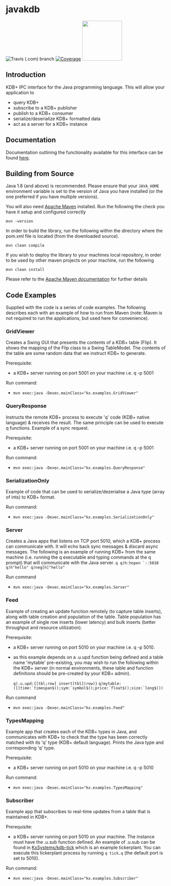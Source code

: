 # javakdb

![Travis (.com) branch](https://img.shields.io/travis/com/kxsystems/javakdb/master) [![Coverage](https://sonarcloud.io/api/project_badges/measure?project=KxSystems_javakdb&metric=coverage)](https://sonarcloud.io/dashboard?id=KxSystems_javakdb) <a href="https://sonarcloud.io/dashboard?id=KxSystems_javakdb"><img src="https://sonarcloud.io/images/project_badges/sonarcloud-white.svg" width="125"></a>

## Introduction

KDB+ IPC interface for the Java programming language. This will allow your application to

- query KDB+
- subscribe to a KDB+ publisher
- publish to a KDB+ consumer
- serialize/deserialize KDB+ formatted data
- act as a server for a KDB+ instance

## Documentation

Documentation outlining the functionality available for this interface can be found [here](https://code.kx.com/v2/interfaces/java-client-for-q/).

## Building from Source

Java 1.8 (and above) is recommended. Please ensure that your `JAVA_HOME` environment variable is set to the version of Java you have installed (or the one preferred if you have multiple versions).

You will also need [Apache Maven](https://maven.apache.org/) installed. Run the following the check you have it setup and configured correctly

`mvn -version`

In order to build the library, run the following within the directory where the pom.xml file is located (from the downloaded source).

`mvn clean compile`

If you wish to deploy the library to your machines local repository, in order to be used by other maven projects on your machine, run the following

`mvn clean install`

Please refer to the [Apache Maven documentation](https://maven.apache.org/guides/index.html) for further details

## Code Examples

Supplied with the code is a series of code examples. The following describes each with an example of how to run from Maven (note: Maven is not required to run the applications, but used here for convenience).

### GridViewer

Creates a Swing GUI that presents the contents of a KDB+ table (Flip).  It shows the mapping of the Flip class to a Swing TableModel. The contents of the table are some random data that we instruct KDB+ to generate.

Prerequisite: 

- a KDB+ server running on port 5001 on your machine i.e. q -p 5001


Run command:

- `mvn exec:java -Dexec.mainClass="kx.examples.GridViewer"`

### QueryResponse

Instructs the remote KDB+ process to execute 'q' code (KDB+ native language) & receives the result. The same principle can be used to execute q functions. Example of a sync request.

Prerequisite:

- a KDB+ server running on port 5001 on your machine i.e. q -p 5001


Run command:

- `mvn exec:java -Dexec.mainClass="kx.examples.QueryResponse"`

### SerializationOnly

Example of code that can be used to serialize/dezerialise a Java type (array of ints) to KDB+ format. 

Run command:

- `mvn exec:java -Dexec.mainClass="kx.examples.SerializationOnly"`

### Server

Creates a Java apps that listens on TCP port 5010, which a KDB+ process can communicate with. It will echo back sync messages & discard async messages. The following is an example of running KDB+ from the same machine (i.e. running the q executable and typing commands at the q prompt) that will communicate with the Java server.
``
q
q)h:hopen `::5010
q)h"hello"
q)neg[h]"hello"
``

Run command

- `mvn exec:java -Dexec.mainClass="kx.examples.Server"`

### Feed

Example of creating an update function remotely (to capture table inserts), along with table creation and population of the table.
Table population has an example of single row inserts (lower latency) and bulk inserts (better throughput and resource utilization).

Prerequisite: 

- a KDB+ server running on port 5010 on your machine i.e. q -p 5010. 

- as this example depends on a .u.upd function being defined and a table name 'mytable' pre-existing, you may wish to run the following within the KDB+ server (in normal environments, these table and function definitions should be pre-created by your KDB+ admin). 

  ``
  q).u.upd:{[tbl;row] insert[tbl](row)}
  ``
  ``
  q)mytable:([]time:`timespan$();sym:`symbol$();price:`float$();size:`long$())
  ``

Run command

- `mvn exec:java -Dexec.mainClass="kx.examples.Feed"`

### TypesMapping

Example app that creates each of the KDB+ types in Java, and communicates with KDB+ to check that the type has been correctly matched with its 'q' type (KDB+ default language). Prints the Java type and corresponding 'q' type.

Prerequisite: 

- a KDB+ server running on port 5010 on your machine i.e. q -p 5010


Run command:

- `mvn exec:java -Dexec.mainClass="kx.examples.TypesMapping"`

### Subscriber

Example app that subscribes to real-time updates from a table that is maintained in KDB+. 

Prerequisite: 

- a KDB+ server running on port 5010 on your machine. The instance must have the .u.sub function defined. An example of .u.sub can be found in <a href="https://github.com/KxSystems/kdb-tick">KxSystems/kdb-tick</a> which is an example tickerplant. You can execute this tickerplant process by running `q tick.q` (the default port is set to 5010).

Run command:

- `mvn exec:java -Dexec.mainClass="kx.examples.Subscriber"`
